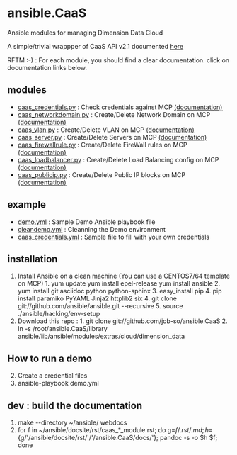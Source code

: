 # ansible.CaaS
Ansible modules for managing Dimension Data Cloud

A simple/trivial wrappper of CaaS API v2.1 documented [here](https://community.opsourcecloud.net/View.jsp?procId=10011686f65f51b7f474acb2013072d2)

RFTM :-) : For each module, you should find a clear documentation. click on documentation links below.

## modules
  * [caas_credentials.py](/library/caas_credentials.py) : Check credentials against MCP [(documentation)](https://rawgit.com/job-so/ansible.CaaS/master/docs/caas_credentials_module.html)
  * [caas_networkdomain.py](/library/caas_networkdomain.py) : Create/Delete Network Domain on MCP [(documentation)](https://rawgit.com/job-so/ansible.CaaS/master/docs/caas_networkdomain_module.html)
  * [caas_vlan.py](/library/caas_vlan.py) : Create/Delete VLAN on MCP [(documentation)](https://rawgit.com/job-so/ansible.CaaS/master/docs/caas_vlan_module.html)
  * [caas_server.py](/library/caas_server.py) : Create/Delete Servers on MCP [(documentation)](https://rawgit.com/job-so/ansible.CaaS/master/docs/caas_server_module.html)
  * [caas_firewallrule.py](/library/caas_firewallrule.py) : Create/Delete FireWall rules on MCP [(documentation)](https://rawgit.com/job-so/ansible.CaaS/master/docs/caas_firewallrule_module.html)
  * [caas_loadbalancer.py](/library/caas_loadbalancer.py) : Create/Delete Load Balancing config on MCP [(documentation)](https://rawgit.com/job-so/ansible.CaaS/master/docs/caas_loadbalancer_module.html)
  * [caas_publicip.py](/library/caas_publicip.py) : Create/Delete Public IP blocks on MCP [(documentation)](https://rawgit.com/job-so/ansible.CaaS/master/docs/caas_publicip_module.html)

## example
  * [demo.yml](/demo.yml) : Sample Demo Ansible playbook file
  * [cleandemo.yml](/cleandemo.yml) : Cleanning the Demo environment
  * [caas_credentials.yml](/caas_credentials.yml) : Sample file to fill with your own credentials

## installation
  1. Install Ansible on a clean machine (You can use a CENTOS7/64 template on MCP)
    1. yum update
	yum install epel-release
	yum install ansible
	2. yum install git asciidoc python python-sphinx
	3. easy_install pip
	4. pip install paramiko PyYAML Jinja2 httplib2 six
    4. git clone git://github.com/ansible/ansible.git --recursive
    5. source ./ansible/hacking/env-setup
  2. Download this repo : 
    1. git clone git://github.com/job-so/ansible.CaaS
	2. ln -s /root/ansible.CaaS/library ansible/lib/ansible/modules/extras/cloud/dimension_data

## How to run a demo
  2. Create a credential files
  3. ansible-playbook demo.yml

## dev : build the documentation
  1. make --directory ~/ansible/ webdocs
  2. for f in ~/ansible/docsite/rst/caas_*_module.rst; do g=${f/.rst/.md}; h=${g/'/ansible/docsite/rst/'/'/ansible.CaaS/docs/'}; pandoc -s -o $h $f; done



